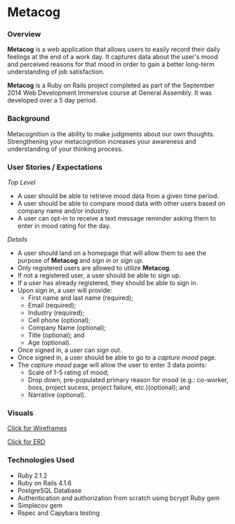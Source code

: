 Metacog
=======

### Overview

**Metacog** is a web application that allows users to easily record their daily feelings at the end of a work day. It captures data about the user's mood and perceived reasons for that mood in order to gain a better long-term understanding of job satisfaction.

**Metacog** is a Ruby on Rails project completed as part of the September 2014 Web Development Immersive course at General Assembly. It was developed over a 5 day period.

### Background
Metacognition is the ability to make judgments  about our own thoughts. Strengthening your metacognition increases your awareness and understanding of your thinking process. 

### User Stories / Expectations
*Top Level*

* A user should be able to retrieve mood data from a given time period.
* A user should be able to compare mood data with other users based on company name and/or industry.
* A user can opt-in to receive a text message reminder asking them to enter in mood rating for the day.

*Details*

* A user should land on a homepage that will allow them to see the purpose of **Metacog** and *sign in* or *sign up*.
* Only registered users are allowed to utilize **Metacog**.
* If not a registered user, a user should be able to sign up.
* If a user has already registered, they should be able to sign in.
* Upon sign in, a user will provide:
    * First name and last name (required);
    * Email (required);
    * Industry (required);
    * Cell phone (optional);
    * Company Name (optional); 
    * Title (optional); and
    * Age (optional).
* Once signed in, a user can sign out.
* Once signed in, a user should be able to go to a *capture mood* page.
* The *capture mood* page will allow the user to enter 3 data points:
    * Scale of 1-5 rating of mood;
    * Drop down, pre-populated primary reason for mood (e.g.: co-worker, boss, project sucess, project failure, etc.)(optional); and
    * Narrative (optional).

### Visuals
[Click for Wireframes](https://github.com/PaulTuraew/Metacog/tree/master/Metacog_Wireframes) 

[Click for ERD](https://github.com/PaulTuraew/Metacog/tree/master/Metacog_ERD)


### Technologies Used
* Ruby 2.1.2
* Ruby on Rails 4.1.6
* PostgreSQL Database
* Authentication and authorization from scratch using bcrypt Ruby gem
* Simplecov gem
* Rspec and Capybara testing
